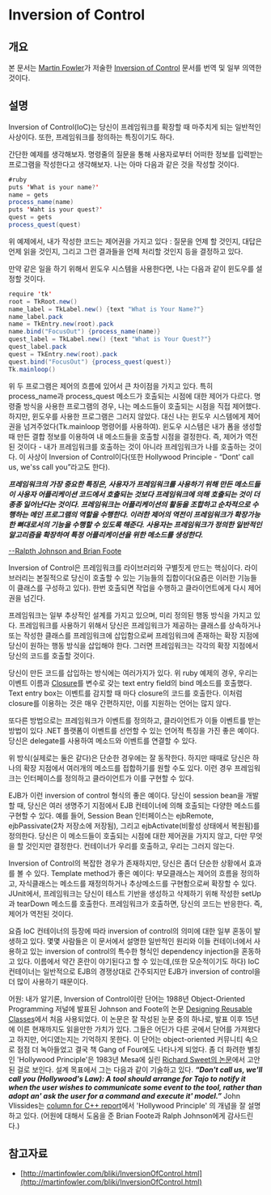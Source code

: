 # Inversion of Control

## 개요

 본 문서는 [Martin Fowler](http://martinfowler.com)가 저술한 [Inversion of Control](http://martinfowler.com/bliki/InversionOfControl.html) 문서를 번역 및 일부 의역한 것이다.

## 설명

 Inversion of Control(IoC)는 당신이 프레임워크를 확장할 때 마주치게 되는 일반적인 사상이다. 또한, 프레임워크를 정의하는 특징이기도 하다.

 간단한 예제를 생각해보자. 명령줄의 질문을 통해 사용자로부터 어떠한 정보를 입력받는 프로그램을 작성한다고 생각해보자. 나는 아마 다음과 같은 것을 작성할 것이다.

 ```java
#ruby
puts 'What is your name?'
name = gets
process_name(name)
puts 'Waht is your quest?'
quest = gets
process_quest(quest)
```

 위 예제에서, 내가 작성한 코드는 제어권을 가지고 있다 : 질문을 언제 할 것인지, 대답은 언제 읽을 것인지, 그리고 그런 결과들을 언제 처리할 것인지 등을 결정하고 있다.

 만약 같은 일을 하기 위해서 윈도우 시스템을 사용한다면, 나는 다음과 같이 윈도우를 설정할 것이다.

 ```java
require 'tk'
root = TkRoot.new()
name_label = TkLabel.new() {text "What is Your Name?"}
name_label.pack
name = TkEntry.new(root).pack
name.bind("FocusOut") {process_name(name)}
quest_label = TkLabel.new() {text "What is Your Quest?"}
quest_label.pack
quest = TkEntry.new(root).pack
quest.bind("FocusOut") {process_quest(quest)}
Tk.mainloop()
```

 위 두 프로그램은 제어의 흐름에 있어서 큰 차이점을 가지고 있다. 특히 process_name과 process_quest 메소드가 호출되는 시점에 대한 제어가 다르다. 명령줄 방식을 사용한 프로그램의 경우, 나는 메소드들이 호출되는 시점을 직접 제어했다. 하지만, 윈도우를 사용한 프로그램은 그러지 않았다. 대신 나는 윈도우 시스템에게 제어권을 넘겨주었다(Tk.mainloop 명령어를 사용하여). 윈도우 시스템은 내가 폼을 생성할 때 만든 결합 정보를 이용하여 내 메소드들을 호출할 시점을 결정한다. 즉, 제어가 역전된 것이다 - 내가 프레임워크를 호출하는 것이 아니라 프레임워크가 나를 호출하는 것이다. 이 사상이 Inversion of Control이다(또한 Hollywood Principle - “Dont' call us, we'ss call you”라고도 한다).

 ***프레임워크의 가장 중요한 특징은, 사용자가 프레임워크를 사용하기 위해 만든 메소드들이 사용자 어플리케이션 코드에서 호출되는 것보다 프레임워크에 의해 호출되는 것이 더 종종 일어난다는 것이다. 프레임워크는 어플리케이션의 활동을 조합하고 순차적으로 수행하는 메인 프로그램의 역할을 수행한다. 이러한 제어의 역전이 프레임워크가 확장가능한 뼈대로서의 기능을 수행할 수 있도록 해준다. 사용자는 프레임워크가 정의한 일반적인 알고리즘을 확장하여 특정 어플리케이션을 위한 메소드를 생성한다.*** 

 [--Ralpth Johnson and Brian Foote](http://www.laputan.org/drc/drc.html)

 Inversion of Control은 프레임워크를 라이브러리와 구별짓게 만드는 핵심이다. 라이브러리는 본질적으로 당신이 호출할 수 있는 기능들의 집합이다(요즘은 이러한 기능들이 클래스를 구성하고 있다). 한번 호출되면 작업을 수행하고 클라이언트에게 다시 제어권을 넘긴다.

 프레임워크는 일부 추상적인 설계를 가지고 있으며, 미리 정의된 행동 방식을 가지고 있다. 프레임워크를 사용하기 위해서 당신은 프레임워크가 제공하는 클래스를 상속하거나 또는 작성한 클래스를 프레임워크에 삽입함으로써 프레임워크에 존재하는 확장 지점에 당신이 원하는 행동 방식을 삽입해야 한다. 그러면 프레임워크는 각각의 확장 지점에서 당신의 코드를 호출할 것이다.

 당신이 만든 코드를 삽입하는 방식에는 여러가지가 있다. 위 ruby 예제의 경우, 우리는 이벤트 이름과 [Closure](http://martinfowler.com/bliki/Closure.html)를 변수로 갖는 text entry field의 bind 메소드를 호출했다. Text entry box는 이벤트를 감지할 때 마다 closure의 코드를 호출한다. 이처럼 closure를 이용하는 것은 매우 간편하지만, 이를 지원하는 언어는 많지 않다.

 또다른 방법으로는 프레임워크가 이벤트를 정의하고, 클라이언트가 이들 이벤트를 받는 방법이 있다 .NET 플랫폼이 이벤트를 선언할 수 있는 언어적 특징을 가진 좋은 예이다. 당신은 delegate를 사용하여 메소드와 이벤트를 연결할 수 있다.

 위 방식(실제로는 둘은 같다)은 단순한 경우에는 잘 동작한다. 하지만 때때로 당신은 하나의 확장 지점에서 여러개의 메소드를 접합하기를 원할 수도 있다. 이런 경우 프레임워크는 인터페이스를 정의하고 클라이언트가 이를 구현할 수 있다.

 EJB가 이런 inversion of control 형식의 좋은 예이다. 당신이 session bean을 개발할 때, 당신은 여러 생명주기 지점에서 EJB 컨테이너에 의해 호출되는 다양한 메소드를 구현할 수 있다. 예를 들어, Session Bean 인터페이스는 ejbRemote, ejbPassivate(2차 저장소에 저장됨), 그리고 ejbActivate(비활성 상태에서 복원됨)를 정의한다. 당신은 이 메소드들이 호출되는 시점에 대한 제어권을 가지지 않고, 다만 무엇을 할 것인지만 결정한다. 컨테이너가 우리를 호출하고, 우리는 그러지 않는다.

 Inversion of Control의 복잡한 경우가 존재하지만, 당신은 좀더 단순한 상황에서 효과를 볼 수 있다. Template method가 좋은 예이다: 부모클래스는 제어의 흐름을 정의하고, 자식클래스는 메소드를 재정의하거나 추상메소드를 구현함으로써 확장할 수 있다. JUnit에서, 프레임워크는 당신이 테스트 기반을 생성하고 삭제하기 위해 작성한 setUp과 tearDown 메소드를 호출한다. 프레임워크가 호출하면, 당신의 코드는 반응한다. 즉, 제어가 역전된 것이다.

 요즘 IoC 컨테이너의 등장에 따라 inversion of control의 의미에 대한 일부 혼동이 발생하고 있다. 몇몇 사람들은 이 문서에서 설명한 일반적인 원리와 이들 컨테이너에서 사용하고 있는 inversion of control의 특수한 형식인 dependency injection을 혼동하고 있다. 이름에서 약간 혼란이 야기된다고 할 수 있는데,(또한 모순적이기도 하다) IoC 컨테이너는 일반적으로 EJB의 경쟁상대로 간주되지만 EJB가 inversion of control을 더 많이 사용하기 때문이다.

 어원: 내가 알기론, Inversion of Control이란 단어는 1988년 Object-Oriented Programming 저널에 발표된 Johnson and Foote의 논문 [Designing Reusable Classes](http://www.laputan.org/drc/drc.html)에서 처음 사용되었다. 이 논문은 잘 작성된 눈문 중의 하나로, 발표 이후 15년에 이른 현재까지도 읽을만한 가치가 있다. 그들은 어딘가 다른 곳에서 단어를 가져왔다고 하지만, 어디였는지는 기억하지 못한다. 이 단어는 object-oriented 커뮤니티 속으로 점점 더 녹아들었고 결국 책 Gang of Four에도 나타나게 되었다. 좀 더 화려한 별칭인 'Hollywood Principle'은 1983년 Mesa에 실린 [Richard Sweet의 논문](http://www.digibarn.com/friends/curbow/star/XDEPaper.pdf)에서 고안된 걸로 보인다. 설계 목표에서 그는 다음과 같이 기술하고 있다. ***“Don't call us, we'll call you (Hollywood's Law): A tool should arrange for Tajo to notify it when the user wishes to communicate some event to the tool, rather than adopt an' ask the user for a command and execute it' model.”***  John Vlissides는 [column for C++ report](http://www.research.ibm.com/designpatterns/pubs/ph-feb96.txt)에서 'Hollywood Principle' 의 개념을 잘 설명하고 있다. (어원에 대해서 도움을 준 Brian Foote과 Ralph Johnson에게 감사드린다.)

## 참고자료

- [http://martinfowler.com/bliki/InversionOfControl.html](http://martinfowler.com/bliki/InversionOfControl.html)